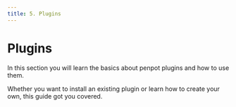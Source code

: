 ```yaml
---
title: 5. Plugins
---
```


# Plugins

In this section you will learn the basics about penpot plugins and how to use them.

Whether you want to install an existing plugin or learn how to create your own, this guide got you covered.

[1]: /technical-guide/plugins/getting-started/
[2]: /technical-guide/plugins/create-a-plugin/
[3]: /technical-guide/plugins/deployment/
[4]: /technical-guide/plugins/api/

